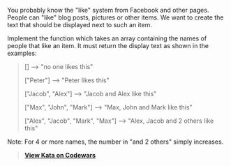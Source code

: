 You probably know the "like" system from Facebook and other pages. People can "like" blog posts, pictures or other items. We want to create the text that should be displayed next to such an item.

Implement the function which takes an array containing the names of people that like an item. It must return the display text as shown in the examples:

> []                                -->  "no one likes this"
>
> ["Peter"]                         -->  "Peter likes this"
> 
> ["Jacob", "Alex"]                 -->  "Jacob and Alex like this"
> 
> ["Max", "John", "Mark"]           -->  "Max, John and Mark like this"
> 
> ["Alex", "Jacob", "Mark", "Max"]  -->  "Alex, Jacob and 2 others like this"

Note: For 4 or more names, the number in "and 2 others" simply increases.

> **[View Kata on Codewars](https://www.codewars.com/kata/5266876b8f4bf2da9b000362/train/java)**
